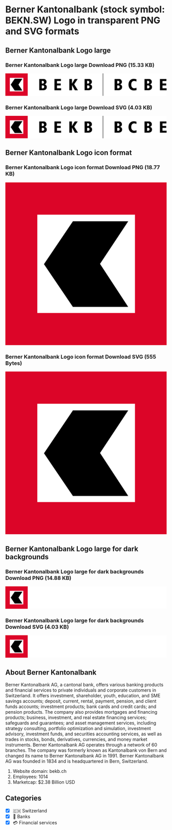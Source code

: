 # Berner Kantonalbank (stock symbol: BEKN.SW) Logo in transparent PNG and SVG formats

## Berner Kantonalbank Logo large

### Berner Kantonalbank Logo large Download PNG (15.33 KB)

![Berner Kantonalbank Logo large Download PNG (15.33 KB)](/img/orig/BEKN.SW_BIG-9c9c71d9.png)

### Berner Kantonalbank Logo large Download SVG (4.03 KB)

![Berner Kantonalbank Logo large Download SVG (4.03 KB)](/img/orig/BEKN.SW_BIG-9be08e55.svg)

## Berner Kantonalbank Logo icon format

### Berner Kantonalbank Logo icon format Download PNG (18.77 KB)

![Berner Kantonalbank Logo icon format Download PNG (18.77 KB)](/img/orig/BEKN.SW-53d05485.png)

### Berner Kantonalbank Logo icon format Download SVG (555 Bytes)

![Berner Kantonalbank Logo icon format Download SVG (555 Bytes)](/img/orig/BEKN.SW-3c565a00.svg)

## Berner Kantonalbank Logo large for dark backgrounds

### Berner Kantonalbank Logo large for dark backgrounds Download PNG (14.88 KB)

![Berner Kantonalbank Logo large for dark backgrounds Download PNG (14.88 KB)](/img/orig/BEKN.SW_BIG.D-3df252e2.png)

### Berner Kantonalbank Logo large for dark backgrounds Download SVG (4.03 KB)

![Berner Kantonalbank Logo large for dark backgrounds Download SVG (4.03 KB)](/img/orig/BEKN.SW_BIG.D-3bf40c8f.svg)

## About Berner Kantonalbank

Berner Kantonalbank AG, a cantonal bank, offers various banking products and financial services to private individuals and corporate customers in Switzerland. It offers investment, shareholder, youth, education, and SME savings accounts; deposit, current, rental, payment, pension, and client funds accounts; investment products; bank cards and credit cards; and pension products. The company also provides mortgages and financing products; business, investment, and real estate financing services; safeguards and guarantees; and asset management services, including strategy consulting, portfolio optimization and simulation, investment advisory, investment funds, and securities accounting services, as well as trades in stocks, bonds, derivatives, currencies, and money market instruments. Berner Kantonalbank AG operates through a network of 60 branches. The company was formerly known as Kantonalbank von Bern and changed its name to Berner Kantonalbank AG in 1991. Berner Kantonalbank AG was founded in 1834 and is headquartered in Bern, Switzerland.

1. Website domain: bekb.ch
2. Employees: 1014
3. Marketcap: $2.38 Billion USD


## Categories
- [x] 🇨🇭 Switzerland
- [x] 🏦 Banks
- [x] 💳 Financial services
